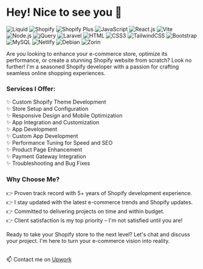 # Hey! Nice to see you 👋

![Liquid](https://img.shields.io/badge/Liquid-blue?style=flat-square&logo=liquid&logoColor=white)
![Shopify](https://img.shields.io/badge/Shopify-95BF47?style=flat-square&logo=shopify&logoColor=white)
![Shopify Plus](https://img.shields.io/badge/ShopifyPlus-95BF47?style=flat-square&logo=shopify&logoColor=black)
![JavaScript](https://img.shields.io/badge/JavaScript-F7DF1E?style=flat-square&logo=javascript&logoColor=black)
![React.js](https://img.shields.io/badge/React.js-0081CB?style=flat-square&logo=react&logoColor=61DAFB)
![Vite](https://img.shields.io/badge/Vite-593D88?style=flat-square&logo=vite&logoColor=white)
![Node.js](https://img.shields.io/badge/Node.js-43853D?style=flat-square&logo=node.js&logoColor=white)
![jQuery](https://img.shields.io/badge/jQuery-0769AD?style=flat-square&logo=jquery&logoColor=white)
![Laravel](https://img.shields.io/badge/Laravel-FF2D20?style=flat-square&logo=laravel&logoColor=white)
![HTML](https://img.shields.io/badge/HTML5-E34F26?style=flat-square&logo=html5&logoColor=white)
![CSS3](https://img.shields.io/badge/CSS3-1572B6?style=flat-square&logo=css3&logoColor=white)
![TailwindCSS](https://img.shields.io/badge/Tailwind_CSS-38B2AC?style=flat-square&logo=tailwind-css&logoColor=white)
![Bootstrap](https://img.shields.io/badge/Bootstrap-563D7C?style=flat-square&logo=bootstrap&logoColor=white)
![MySQL](https://img.shields.io/badge/MySQL-005C84?style=flat-square&logo=mysql&logoColor=white)
![Netlify](https://img.shields.io/badge/Netlify-00C7B7?style=flat-square&logo=netlify&logoColor=white)
![Debian](https://img.shields.io/badge/Debian-A81D33?style=flat-square&logo=debian&logoColor=white)
![Zorin](https://img.shields.io/badge/Zorin%20OS-0CC1F3?style=flat-square&logo=zorin&logoColor=white)

Are you looking to enhance your e-commerce store, optimize its performance, or create a stunning Shopify website from scratch? Look no further! I'm a seasoned Shopify developer with a passion for crafting seamless online shopping experiences.

### Services I Offer:

✨ Custom Shopify Theme Development <br>
✨ Store Setup and Configuration <br>
✨ Responsive Design and Mobile Optimization <br>
✨ App Integration and Customization <br>
✨ App Development <br>
✨ Custom App Development <br>
✨ Performance Tuning for Speed and SEO <br>
✨ Product Page Enhancement <br>
✨ Payment Gateway Integration <br>
✨ Troubleshooting and Bug Fixes <br>

### Why Choose Me? <br>
👉 Proven track record with 5+ years of Shopify development experience. <br>
👉 I stay updated with the latest e-commerce trends and Shopify updates. <br>
👉 Committed to delivering projects on time and within budget. <br>
👉 Client satisfaction is my top priority – I'm not satisfied until you are! <br>

Ready to take your Shopify store to the next level? Let's chat and discuss your project. I'm here to turn your e-commerce vision into reality. <br> <br>

📫 Contact me on [Upwork](https://www.upwork.com/freelancers/~013eddff08e4f509ad) <br>

